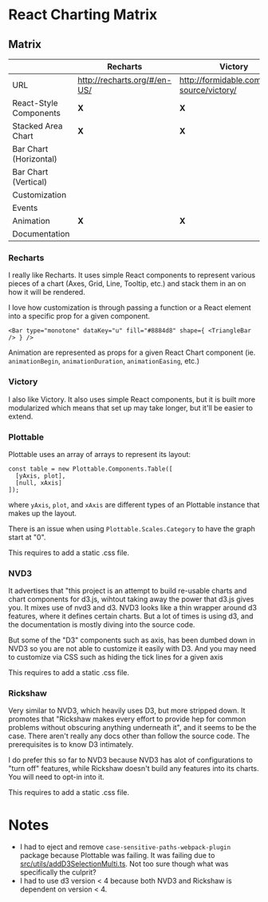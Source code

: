 # React Charting Matrix
 
## Matrix
 
| | Recharts | Victory | Plottable | NVD3 | Rickshaw 
| --- | --- | --- | --- | --- | --- 
| URL | http://recharts.org/#/en-US/ | http://formidable.com/open-source/victory/ | http://plottablejs.org/ | http://nvd3.org/ | http://code.shutterstock.com/rickshaw/
| React-Style Components | **X** | **X** |  |  |  
| Stacked Area Chart | **X** | **X** |  |  | 
| Bar Chart (Horizontal)
| Bar Chart (Vertical)
| Customization
| Events
| Animation | **X** | **X** |  | **X** | 
| Documentation

### Recharts

I really like Recharts. It uses simple React components to represent various pieces of a chart (Axes, Grid, Line, Tooltip, etc.) 
and stack them in an on how it will be rendered.

I love how customization is through passing a function or a React element into a specific prop for a given component.

```
<Bar type="monotone" dataKey="u" fill="#8884d8" shape={ <TriangleBar /> } />
```

Animation are represented as props for a given React Chart component (ie. `animationBegin`, `animationDuration`, 
`animationEasing`, etc.)


### Victory

I also like Victory. It also uses simple React components, but it is built more modularized which means that set up may
take longer, but it'll be easier to extend.

### Plottable

Plottable uses an array of arrays to represent its layout:

```
const table = new Plottable.Components.Table([
  [yAxis, plot],
  [null, xAxis]
]);
```

where `yAxis`, `plot`, and `xAxis` are different types of an Plottable instance that makes up the layout.

There is an issue when using `Plottable.Scales.Category` to have the graph start at "0".

This requires to add a static .css file.

### NVD3

It advertises that "this project is an attempt to build re-usable charts and chart components for d3.js, wihtout 
taking away the power that d3.js gives you. It mixes use of nvd3 and d3. NVD3 looks like a thin wrapper around d3 
features, where it defines certain charts. But a lot of times is using d3, and the documentation is mostly diving into 
the source code.

But some of the "D3" components such as axis, has been dumbed down in NVD3 so you are not able to customize it easily 
with D3. And you may need to customize via CSS such as hiding the tick lines for a given axis

This requires to add a static .css file.

### Rickshaw

Very similar to NVD3, which heavily uses D3, but more stripped down. It promotes that "Rickshaw makes every effort to
provide hep for common problems without obscuring anything underneath it", and it seems to be the case. There aren't
really any docs other than follow the source code. The prerequisites is to know D3 intimately.

I do prefer this so far to NVD3 because NVD3 has alot of configurations to "turn off" features, while Rickshaw doesn't
build any features into its charts. You will need to opt-in into it.

This requires to add a static .css file.

# Notes
 
* I had to eject and remove `case-sensitive-paths-webpack-plugin` package because Plottable was failing. It was failing 
due to [src/utils/addD3SelectionMulti.ts](https://github.com/palantir/plottable/blob/develop/src/utils/addD3SelectionMulti.ts). 
Not too sure though what was specifically the culprit?
* I had to use d3 version < 4 because both NVD3 and Rickshaw is dependent on version < 4.
 